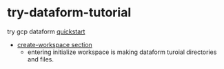 # try-dataform-tutorial
try gcp dataform [quickstart](https://cloud.google.com/dataform/docs/quickstart-create-workflow)

* [create-workspace section](https://cloud.google.com/dataform/docs/quickstart-create-workflow#create-workspace)
  * entering initialize workspace is making dataform turoial directories and files.
